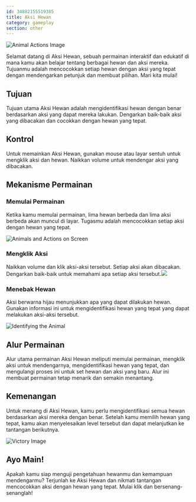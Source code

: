 ```yaml
---
id: 34882155519385
title: Aksi Hewan  
category: gameplay
section: other
---
```

![Animal Actions Image](https://help.studycat.com/hc/article_attachments/34882188453017)

Selamat datang di Aksi Hewan, sebuah permainan interaktif dan edukatif di mana kamu akan belajar tentang berbagai hewan dan aksi mereka. Tujuanmu adalah mencocokkan setiap hewan dengan aksi yang tepat dengan mendengarkan petunjuk dan membuat pilihan. Mari kita mulai!

## Tujuan

Tujuan utama Aksi Hewan adalah mengidentifikasi hewan dengan benar berdasarkan aksi yang dapat mereka lakukan. Dengarkan baik-baik aksi yang dibacakan dan cocokkan dengan hewan yang tepat.

## Kontrol 

Untuk memainkan Aksi Hewan, gunakan mouse atau layar sentuh untuk mengklik aksi dan hewan. Naikkan volume untuk mendengar aksi yang dibacakan.

## Mekanisme Permainan

### Memulai Permainan

Ketika kamu memulai permainan, lima hewan berbeda dan lima aksi berbeda akan muncul di layar. Tugasmu adalah mencocokkan setiap aksi dengan hewan yang tepat.

![Animals and Actions on Screen](https://help.studycat.com/hc/article_attachments/34882188453017)

### Mengklik Aksi

Naikkan volume dan klik aksi-aksi tersebut. Setiap aksi akan dibacakan. Dengarkan baik-baik untuk memahami apa setiap aksi tersebut.![](https://help.studycat.com/hc/article_attachments/35127586834841)

### Menebak Hewan

Aksi berwarna hijau menunjukkan apa yang dapat dilakukan hewan. Gunakan informasi ini untuk mengidentifikasi hewan yang tepat yang dapat melakukan aksi-aksi tersebut.

![Identifying the Animal](https://help.studycat.com/hc/article_attachments/34882188459545)

## Alur Permainan

Alur utama permainan Aksi Hewan meliputi memulai permainan, mengklik aksi untuk mendengarnya, mengidentifikasi hewan yang tepat, dan mengulangi proses ini untuk set hewan dan aksi yang baru. Alur ini membuat permainan tetap menarik dan semakin menantang.

## Kemenangan

Untuk menang di Aksi Hewan, kamu perlu mengidentifikasi semua hewan berdasarkan aksi mereka dengan benar. Setelah kamu memilih hewan yang tepat, kamu akan menyelesaikan level tersebut dan dapat melanjutkan ke tantangan berikutnya.

![Victory Image](https://help.studycat.com/hc/article_attachments/34882155516441)

## Ayo Main!

Apakah kamu siap menguji pengetahuan hewanmu dan kemampuan mendengarmu? Terjunlah ke Aksi Hewan dan nikmati tantangan mencocokkan aksi dengan hewan yang tepat. Mulai klik dan bersenang-senanglah!

